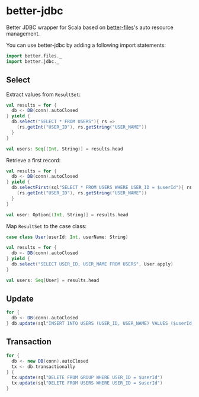 # better-jdbc

Better JDBC wrapper for Scala based on [better-files](https://github.com/pathikrit/better-files)'s auto resource management.

You can use better-jdbc by adding a following import statements:

```scala
import better.files._
import better.jdbc._
```

## Select

Extract values from `ResultSet`:

```scala
val results = for {
  db <- DB(conn).autoClosed
} yield {
  db.select("SELECT * FROM USERS"){ rs =>
    (rs.getInt("USER_ID"), rs.getString("USER_NAME"))
  }
}

val users: Seq[(Int, String)] = results.head
```

Retrieve a first record:

```scala
val results = for {
  db <- DB(conn).autoClosed
} yield {
  db.selectFirst(sql"SELECT * FROM USERS WHERE USER_ID = $userId"){ rs =>
    (rs.getInt("USER_ID"), rs.getString("USER_NAME"))
  }
}

val user: Option[(Int, String)] = results.head
```

Map `ResultSet` to the case class:

```scala
case class User(userId: Int, userName: String)

val results = for {
  db <- DB(conn).autoClosed
} yield {
  db.select("SELECT USER_ID, USER_NAME FROM USERS", User.apply)
}

val users: Seq[User] = results.head
```

## Update

```scala
for {
  db <- DB(conn).autoClosed
} db.update(sql"INSERT INTO USERS (USER_ID, USER_NAME) VALUES ($userId, $userName)")
```

## Transaction

```scala
for {
  db <- new DB(conn).autoClosed
  tx <- db.transactionally
} {
  tx.update(sql"DELETE FROM GROUP WHERE USER_ID = $userId")
  tx.update(sql"DELETE FROM USERS WHERE USER_ID = $userId")
}
```